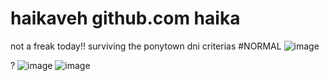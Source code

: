# haikaveh github.com haika

not a freak today!! surviving the ponytown dni criterias #NORMAL
![image](https://github.com/haikaveh/haikaveh/assets/142762906/f0be52a5-2878-4b38-bdbf-e162346a7e75)

?
![image](https://github.com/haikaveh/haikaveh/assets/142762906/5c0eb9d9-a10d-477e-9fb7-49b37aa6c14b)
![image](https://github.com/haikaveh/haikaveh/assets/142762906/346f23ed-61e0-42a4-968c-450f972f89d5)

